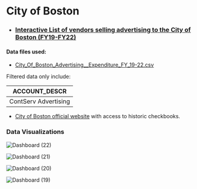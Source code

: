 # City of Boston


- ### [Interactive List of vendors selling advertising to the City of Boston (FY19-FY22)](https://mmpa8.github.io/Bos_list/)




#### Data files used:

- [City_Of_Boston_Advertising__Expenditure_FY_19-22.csv](https://github.com/mmpa8/-Budget_Analysis/files/8946338/City_Of_Boston_Advertising__Expenditure_FY_19-22.csv)

Filtered data only include:


| ACCOUNT_DESCR   | 
| ------------- | 
|ContServ Advertising| 



- [City of Boston official website](https://data.boston.gov/dataset/checkbook-explorer) with access to historic checkbooks.


### Data Visualizations

![Dashboard (22)](https://user-images.githubusercontent.com/94376055/174425841-ccf1f68b-74fa-4c7d-b771-1877e3673a1e.png)

![Dashboard (21)](https://user-images.githubusercontent.com/94376055/174425875-07ec60c3-bee4-4f77-b9b8-89862620e1c7.png)

![Dashboard (20)](https://user-images.githubusercontent.com/94376055/174425862-a62ade08-5452-4979-82ed-d21e9d5621ea.png)

![Dashboard (19)](https://user-images.githubusercontent.com/94376055/174425889-c694d5c2-8b39-440b-a790-61e3c61164de.png)
